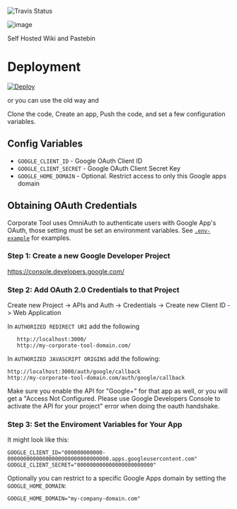 ![Travis Status](https://travis-ci.org/csexton/corporate-tool.svg?branch=master)

![image](https://raw.githubusercontent.com/csexton/corporate-tool/master/graphics/github-readme.png)

Self Hosted Wiki and Pastebin

# Deployment

[![Deploy](https://www.herokucdn.com/deploy/button.png)](https://heroku.com/deploy)


or you can use the old way and

Clone the code, Create an app, Push the code, and set a few configuration variables.

## Config Variables

- `GOOGLE_CLIENT_ID` - Google OAuth Client ID
- `GOOGLE_CLIENT_SECRET` - Google OAuth Client Secret Key
- `GOOGLE_HOME_DOMAIN` - Optional. Restrict access to only this Google apps domain

## Obtaining OAuth Credentials

Corporate Tool uses OmniAuth to authenticate users with Google App's OAuth, those setting must be set an environment variables. See [`.env-example`](https://github.com/csexton/corporate-tool/blob/master/.env-example) for examples.


### Step 1: Create a new Google Developer Project

https://console.developers.google.com/

### Step 2: Add OAuth 2.0 Credentials to that Project

Create new Project -> APIs and Auth -> Credentials -> Create new Client ID -> Web Application

In `AUTHORIZED REDIRECT URI` add the following

```
   http://localhost:3000/
   http://my-corporate-tool-domain.com/
```

In `AUTHORIZED JAVASCRIPT ORIGINS` add the following:

```
http://localhost:3000/auth/google/callback
http://my-corporate-tool-domain.com/auth/google/callback
```

Make sure you enable the API for "Google+" for that app as well, or you will get a "Access Not Configured. Please use Google Developers Console to activate the API for your project" error when doing the oauth handshake.

### Step 3: Set the Enviroment Variables for Your App

It might look like this:

```
GOOGLE_CLIENT_ID="000000000000-00000000000000000000000000000000.apps.googleusercontent.com"
GOOGLE_CLIENT_SECRET="000000000000000000000000"
```

Optionally you can restrict to a specific Google Apps domain by setting the `GOOGLE_HOME_DOMAIN`:

```
GOOGLE_HOME_DOMAIN="my-company-domain.com"
```

